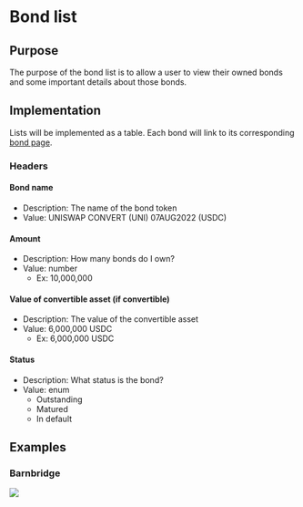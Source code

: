 # Bond list

## Purpose

The purpose of the bond list is to allow a user to view their owned bonds and some important details about those bonds.

## Implementation

Lists will be implemented as a table. Each bond will link to its corresponding [bond page](../../bond_page/README.md).

### Headers

#### Bond name

- Description: The name of the bond token
- Value: UNISWAP CONVERT (UNI) 07AUG2022 (USDC)

#### **Amount**

- Description: How many bonds do I own?
- Value: number
  - Ex: 10,000,000

#### **Value of convertible asset (if convertible)**

- Description: The value of the convertible asset
- Value: 6,000,000 USDC
  - Ex: 6,000,000 USDC

#### **Status**

- Description: What status is the bond?
- Value: enum
  - Outstanding
  - Matured
  - In default

## Examples

### Barnbridge

![](../../../../../spec/assets/barnbridge/bond_list.png)
